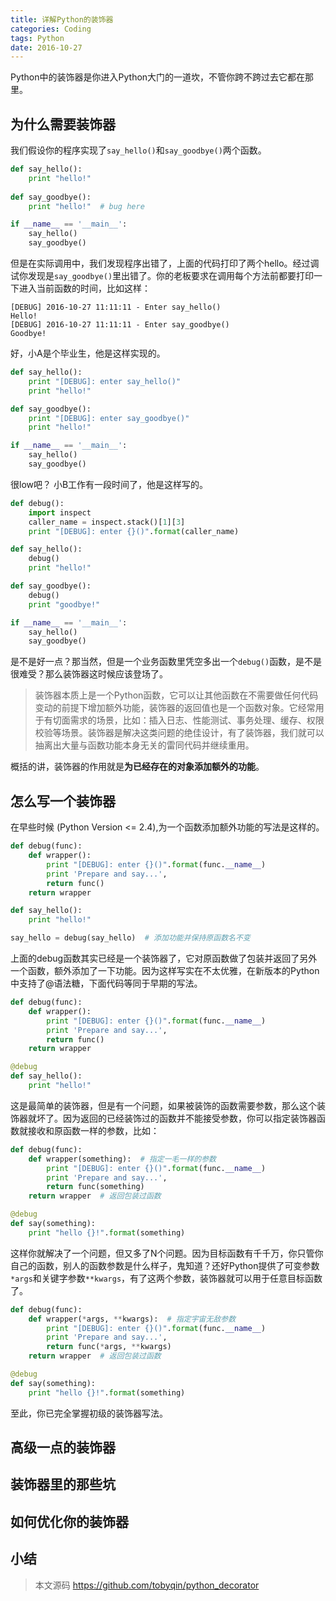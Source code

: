 ```yaml
---
title: 详解Python的装饰器
categories: Coding
tags: Python
date: 2016-10-27
---
```


Python中的装饰器是你进入Python大门的一道坎，不管你跨不跨过去它都在那里。

## 为什么需要装饰器

我们假设你的程序实现了`say_hello()`和`say_goodbye()`两个函数。

```python
def say_hello():
    print "hello!"
    
def say_goodbye():
    print "hello!"  # bug here

if __name__ == '__main__':
    say_hello()
    say_goodbye()
```

但是在实际调用中，我们发现程序出错了，上面的代码打印了两个hello。经过调试你发现是`say_goodbye()`里出错了。你的老板要求在调用每个方法前都要打印一下进入当前函数的时间，比如这样：

```
[DEBUG] 2016-10-27 11:11:11 - Enter say_hello()
Hello!
[DEBUG] 2016-10-27 11:11:11 - Enter say_goodbye()
Goodbye!
```

好，小A是个毕业生，他是这样实现的。

```python
def say_hello():
    print "[DEBUG]: enter say_hello()"
    print "hello!"

def say_goodbye():
    print "[DEBUG]: enter say_goodbye()"
    print "hello!"

if __name__ == '__main__':
    say_hello()
    say_goodbye()
```

很low吧？ 小B工作有一段时间了，他是这样写的。

```python
def debug():
    import inspect
    caller_name = inspect.stack()[1][3]
    print "[DEBUG]: enter {}()".format(caller_name)   

def say_hello():
    debug()
    print "hello!"

def say_goodbye():
    debug()
    print "goodbye!"

if __name__ == '__main__':
    say_hello()
    say_goodbye()
```

是不是好一点？那当然，但是一个业务函数里凭空多出一个`debug()`函数，是不是很难受？那么装饰器这时候应该登场了。

> 装饰器本质上是一个Python函数，它可以让其他函数在不需要做任何代码变动的前提下增加额外功能，装饰器的返回值也是一个函数对象。它经常用于有切面需求的场景，比如：插入日志、性能测试、事务处理、缓存、权限校验等场景。装饰器是解决这类问题的绝佳设计，有了装饰器，我们就可以抽离出大量与函数功能本身无关的雷同代码并继续重用。

概括的讲，装饰器的作用就是**为已经存在的对象添加额外的功能**。

## 怎么写一个装饰器

在早些时候 (Python Version <= 2.4),为一个函数添加额外功能的写法是这样的。

```python
def debug(func):
    def wrapper():
        print "[DEBUG]: enter {}()".format(func.__name__)
        print 'Prepare and say...',
        return func()
    return wrapper

def say_hello():
    print "hello!"

say_hello = debug(say_hello)  # 添加功能并保持原函数名不变
```

上面的debug函数其实已经是一个装饰器了，它对原函数做了包装并返回了另外一个函数，额外添加了一下功能。因为这样写实在不太优雅，在新版本的Python中支持了@语法糖，下面代码等同于早期的写法。

```python
def debug(func):
    def wrapper():
        print "[DEBUG]: enter {}()".format(func.__name__)
        print 'Prepare and say...',
        return func()
    return wrapper

@debug
def say_hello():
    print "hello!"
```

这是最简单的装饰器，但是有一个问题，如果被装饰的函数需要参数，那么这个装饰器就坏了。因为返回的已经装饰过的函数并不能接受参数，你可以指定装饰器函数就接收和原函数一样的参数，比如：

```python
def debug(func):
    def wrapper(something):  # 指定一毛一样的参数
        print "[DEBUG]: enter {}()".format(func.__name__)
        print 'Prepare and say...',
        return func(something)
    return wrapper  # 返回包装过函数

@debug
def say(something):
    print "hello {}!".format(something)
```

这样你就解决了一个问题，但又多了N个问题。因为目标函数有千千万，你只管你自己的函数，别人的函数参数是什么样子，鬼知道？还好Python提供了可变参数`*args`和关键字参数`**kwargs`，有了这两个参数，装饰器就可以用于任意目标函数了。

```python
def debug(func):
    def wrapper(*args, **kwargs):  # 指定宇宙无敌参数
        print "[DEBUG]: enter {}()".format(func.__name__)
        print 'Prepare and say...',
        return func(*args, **kwargs)
    return wrapper  # 返回包装过函数

@debug
def say(something):
    print "hello {}!".format(something)
```

至此，你已完全掌握初级的装饰器写法。

## 高级一点的装饰器



## 装饰器里的那些坑



## 如何优化你的装饰器



## 小结


> 本文源码 https://github.com/tobyqin/python_decorator
